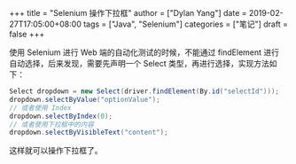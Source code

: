 +++
title = "Selenium 操作下拉框"
author = ["Dylan Yang"]
date = 2019-02-27T17:05:00+08:00
tags = ["Java", "Selenium"]
categories = ["笔记"]
draft = false
+++

使用 Selenium 进行 Web 端的自动化测试的时候，不能通过 findElement 进行
自动选择，后来发现，需要先声明一个 Select 类型，再进行选择，实现方法如
下：

```java
Select dropdown = new Select(driver.findElement(By.id("selectId")));
dropdown.selectByValue("optionValue");
// 或者使用 Index
dropdown.selectByIndex(0);
// 或者使用下拉框中的内容
dropdown.selectByVisibleText("content");
```

这样就可以操作下拉框了。
